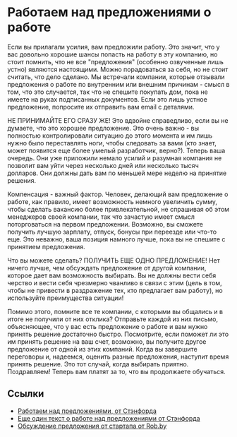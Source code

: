 # Работаем над предложениями о работе

Если вы прилагали усилия, вам предложили работу. Это значит, что у вас довольно хорошие шансы попасть на работу в эту компанию, но стоит помнить, что не все "предложения" (особенно озвученные лишь устно) являются настоящими. Можно порадоваться за себя, но не стоит считать, что дело сделано. Мы встречали компании, которые отзывали предложения о работе по внутренним или внешним причинам - смысл в том, что это случается, так что не спешите покупать дом, пока не имеете на руках подписанных документов. Если это лишь устное предложение, попросите их отправить вам email с деталями.

НЕ ПРИНИМАЙТЕ ЕГО СРАЗУ ЖЕ! Это вдвойне справедливо, если вы не думаете, что это хорошее предложение. Это очень важно - вы полностью контролировали ситуацию до этого момента и им лишь нужно было переставлять ноги, чтобы следовать за вами (кто знает, может появится еще более умелый разработчик, верно?). Теперь ваша очередь. Они уже приложили немало усилий и разумная компания не позволит вам уйти через несколько дней или несколько тысяч долларов. Они должны дать вам по меньшей мере неделю на принятие решения.

Компенсация - важный фактор. Человек, делающий вам предложение о работе, как правило, имеет возможность немного увеличить сумму, чтобы сделать вакансию более привлекательной, не спрашивая об этом менеджеров своей компании, так что зачастую имеет смысл поторговаться на первом предложении. Возможно, вы сможете получить лучшую зарплату, отпуск, бонусы при переезде или что-то еще. Это неважно, ваша позиция намного лучше, пока вы не спешите с принятием предложения.

Что вы можете сделать? ПОЛУЧИТЬ ЕЩЕ ОДНО ПРЕДЛОЖЕНИЕ! Нет ничего лучше, чем обсуждать предложение от другой компании, которое дает вам возможность выбирать. Вы не должны вести себя черство и вести себя чрезмерно чванливо в связи с этим (цель в том, чтобы не привести в раздражение тех, кто предлагает вам работу), но используйте преимущества ситуации!

Помимо этого, помните все те компании, с которыми вы общались и в итоге не получили от них отклика? Отправьте каждой из них письмо, объясняющее, что у вас есть предложение о работе и вам нужно принять решение достаточно быстро. Посмотрите, если поможет ли это им принять решение на ваш счет, возможно, вы получите другое предложение от одной из этих компаний.
Когда вы завершите переговоры и, надеемся, оценить разные предложения, наступит время принять решение. Это тот случай, когда выбирать приятно. Поздравляем! Теперь вам платят за то, что вы продолжаете обучаться.

## Ссылки

* [Работаем над предложениями, от Стэнфорда](https://studentaffairs.stanford.edu/cdc/evaluating/negotiation)
* [Еще один текст о работе над предложениями от Стэнфорда](https://studentaffairs.stanford.edu/sites/default/files/cdc/files/CPH11-12_JobOffers_57-62.pdf)
* [Обсуждение предложения от стартапа от Rob.by](http://rob.by/2013/negotiating-your-startup-job-offer/)